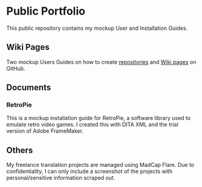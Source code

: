 # Public Portfolio
This public repository contains my mockup User and Installation Guides.
## Wiki Pages
Two mockup Users Guides on how to create [repositories](https://github.com/nguyetkhuc/Technical-Writing/wiki/How-to-create-a-repository-on-GitHub) and [Wiki pages](https://github.com/nguyetkhuc/Technical-Writing/wiki/How-to-create-a-new-Wiki-page-on-GitHub) on GitHub.
## Documents
### RetroPie
This is a mockup installation guide for RetroPie, a software library used to emulate retro video games. I created this with DITA XML and the trial version of Adobe FrameMaker.
## Others
My freelance translation projects are managed using MadCap Flare. Due to confidentiality, I can only include a screenshot of the projects with personal/sensitive information scraped out.

